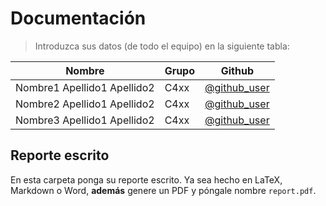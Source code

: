 # Documentación

> Introduzca sus datos (de todo el equipo) en la siguiente tabla:

Nombre | Grupo | Github
--|--|--
Nombre1 Apellido1 Apellido2 | C4xx | [@github_user](https://github.com/<user>)
Nombre2 Apellido1 Apellido2 | C4xx | [@github_user](https://github.com/<user>)
Nombre3 Apellido1 Apellido2 | C4xx | [@github_user](https://github.com/<user>)

## Reporte escrito

En esta carpeta ponga su reporte escrito. Ya sea hecho en LaTeX, Markdown o Word, **además** genere un PDF y póngale nombre `report.pdf`.
